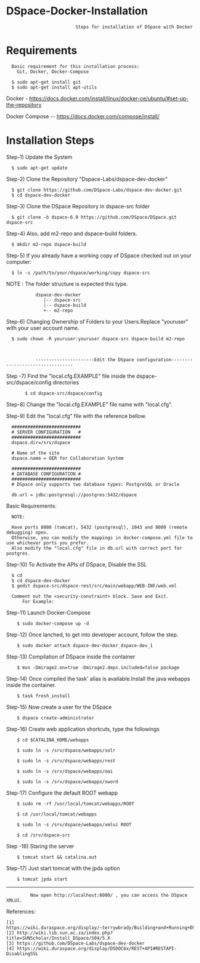 # DSpace-Docker-Installation


                              Steps for installation of DSpace with Docker
                              
                              
# Requirements

      Basic requirement for this installation process:
        Git, Docker, Docker-Compose
        
      $ sudo apt-get install git
      $ sudo apt-get install apt-utils
  
   Docker - https://docs.docker.com/install/linux/docker-ce/ubuntu/#set-up-the-repository

   Docker Compose -- https://docs.docker.com/compose/install/
   
# Installation Steps   

Step-1) Update the System

      $ sudo apt-get update

Step-2) Clone the Repository "Dspace-Labs/dspace-dev-docker"
       
      $ git clone https://github.com/DSpace-Labs/dspace-dev-docker.git
      $ cd dspace-dev-docker

Step-3) Clone the DSpace Repository in dspace-src folder 
      
      $ git clone -b dspace-6.0 https://github.com/DSpace/DSpace.git dspace-src

Step-4) Also, add m2-repo and dspace-build folders.
          
      $ mkdir m2-repo dspace-build
            
Step-5) If you already have a working copy of DSpace checked out on your computer:
       
      $ ln -s /path/to/your/dspace/working/copy dspace-src
      
   NOTE : The folder structure is expected this type.
               
               dspace-dev-docker
                  |-- dspace-src
                  |-- dspace-build
                  +-- m2-repo
   

Step-6) Changing Ownership of Folders to your Users.Replace "youruser" with your user account name.
      
      $ sudo chown -R youruser:youruser dspace-src dspace-build m2-repo

               
               
               ----------------------Edit the DSpace configuration---------------------------------
               
               

Step -7) Find the "local.cfg.EXAMPLE" file inside the dspace-src/dspace/config directories
           
           $ cd dspace-src/dspace/config

Step-8) Change the "local.cfg.EXAMPLE" file name with "local.cfg".

Step-9) Edit the "local.cfg" file with the reference bellow.

      ##########################
      # SERVER CONFIGURATION   #
      ##########################
      dspace.dir=/srv/dspace
      
      # Name of the site
      dspace.name = OER for Collaboration System
      
      ##########################
      # DATABASE CONFIGURATION #
      ##########################
      # DSpace only supports two database types: PostgreSQL or Oracle
      
      db.url = jdbc:postgresql://postgres:5432/dspace
     
Basic Requirements:     
      
      NOTE: 
      
      Have ports 8080 (tomcat), 5432 (postgresql), 1043 and 8000 (remote debugging) open.
      Otherwise, you can modify the mappings in docker-compose.yml file to use whichever ports you prefer.
      Also modify the "local.cfg" file in db.url with correct port for postgres.
      
      
Step-10) To Activate the APIs of DSpace, Disable the SSL

      $ cd
      $ cd dspace-dev-docker
      $ gedit dspace-src/dspace-rest/src/main/webapp/WEB-INF/web.xml
      
      Comment out the <security-constraint> block. Save and Exit.
          For Example:
      
   <!--
    <security-constraint>
        <web-resource-collection>
            <web-resource-name>DSpace REST API</web-resource-name>
            <url-pattern>/*</url-pattern>
        </web-resource-collection>
        <user-data-constraint>
            <transport-guarantee>CONFIDENTIAL</transport-guarantee>
        </user-data-constraint>
    </security-constraint>
   -->
   
      
Step-11) Launch Docker-Compose
       
        $ sudo docker-compose up -d
        
Step-12) Once lanched, to get into developer account, follow the step.
        
        $ sudo docker attach dspace-dev-docker_dspace-dev_1
              
Step-13) Compilation of DSpace inside the container

        $ mvn -Dmirage2.on=true -Dmirage2.deps.included=false package
    
Step-14) Once compiled the task' alias is available.Install the java webapps inside the container.
        
        $ task fresh_install
       
Step-15) Now create a user for the DSpace

        $ dspace create-administrator
        
Step-16) Create web application shortcuts, type the followings

        $ cd $CATALINA_HOME/webapps
        
        $ sudo ln -s /srv/dspace/webapps/solr
        
        $ sudo ln -s /srv/dspace/webapps/rest
        
        $ sudo ln -s /srv/dspace/webapps/oai
        
        $ sudo ln -s /srv/dspace/webapps/sword
        
Step-17) Configure the default ROOT webapp

        $ sudo rm -rf /usr/local/tomcat/webapps/ROOT
        
        $ cd /usr/local/tomcat/webapps
        
        $ sudo ln -s /srv/dspace/webapps/xmlui ROOT
        
        $ cd /srv/dspace-src

Step -16) Staring the server

        $ tomcat start && catalina.out
       
Step-17) Just start tomcat with the jpda option

        $ tomcat jpda start
       
 
 -----------------------------------------------------------------------------------------------------------------------
 
             Now open http://localhost:8080/ , you can access the DSpace XMLUI.
      
      
References:

    [1] https://wiki.duraspace.org/display/~terrywbrady/Building+and+Running+DSpace+in+Docker
    [2] http://wiki.lib.sun.ac.za/index.php?title=SUNScholar/Install_DSpace/S04/5.X
    [3] https://github.com/DSpace-Labs/dspace-dev-docker
    [4] https://wiki.duraspace.org/display/DSDOC6x/REST+API#RESTAPI-DisablingSSL  
                 
